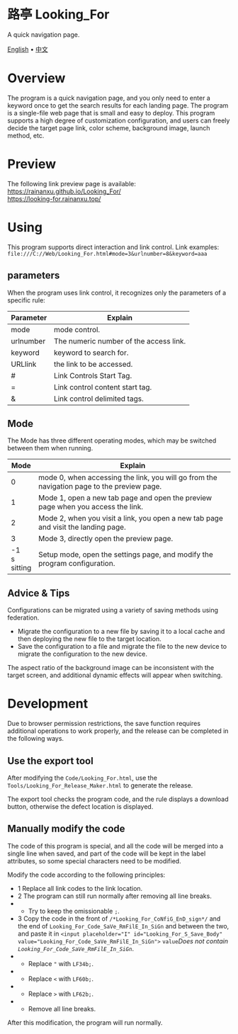 # 路亭 Looking_For
A quick navigation page.

[English](README.md) • [中文](README_ZH.md)

# Overview
The program is a quick navigation page, and you only need to enter a keyword once to get the search results for each landing page.
The program is a single-file web page that is small and easy to deploy.
This program supports a high degree of customization configuration, and users can freely decide the target page link, color scheme, background image, launch method, etc.

# Preview
The following link preview page is available:<br>
<https://rainanxu.github.io/Looking_For/><br>
<https://looking-for.rainanxu.top/>

# Using
This program supports direct interaction and link control.
Link examples:<br>
`file:///C://Web/Looking_For.html#mode=3&urlnumber=8&keyword=aaa`

## parameters
When the program uses link control, it recognizes only the parameters of a specific rule:

Parameter|Explain
----|----
mode|mode control.
urlnumber|The numeric number of the access link.
keyword|keyword to search for.
URLlink|the link to be accessed.
#|Link Controls Start Tag.
=|Link control content start tag.
&|Link control delimited tags.

## Mode
The Mode has three different operating modes, which may be switched between them when running.

Mode|Explain
----|----
0|mode 0, when accessing the link, you will go from the navigation page to the preview page.
1|Mode 1, open a new tab page and open the preview page when you access the link.
2|Mode 2, when you visit a link, you open a new tab page and visit the landing page.
3|Mode 3, directly open the preview page.
-1<br>s<br>sitting|Setup mode, open the settings page, and modify the program configuration.

## Advice & Tips
Configurations can be migrated using a variety of saving methods using federation.
* Migrate the configuration to a new file by saving it to a local cache and then deploying the new file to the target location.
* Save the configuration to a file and migrate the file to the new device to migrate the configuration to the new device.

The aspect ratio of the background image can be inconsistent with the target screen, and additional dynamic effects will appear when switching.

# Development

Due to browser permission restrictions, the save function requires additional operations to work properly, and the release can be completed in the following ways.

## Use the export tool
After modifying the `Code/Looking_For.html`, use the `Tools/Looking_For_Release_Maker.html` to generate the release.

The export tool checks the program code, and the rule displays a download button, otherwise the defect location is displayed.

## Manually modify the code
The code of this program is special, and all the code will be merged into a single line when saved, and part of the code will be kept in the label attributes, so some special characters need to be modified.

Modify the code according to the following principles:
* 1 Replace all link codes to the link location.
* 2 The program can still run normally after removing all line breaks.
* * Try to keep the omissionable `;`.
* 3 Copy the code in the front of `/*Looking_For_CoNfiG_EnD_sign*/` and the end of `Looking_For_Code_SaVe_RmFilE_In_SiGn` and between the two, and paste it in `<input placeholder="I" id="Looking_For_S_Save_Body" value="Looking_For_Code_SaVe_RmFilE_In_SiGn">` `value`*Does not contain `Looking_For_Code_SaVe_RmFilE_In_SiGn`*.
* * Replace `"` with `LF34b;`.
* * Replace `<` with `LF60b;`.
* * Replace `>` with `LF62b;`.
* * Remove all line breaks.

After this modification, the program will run normally.

